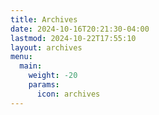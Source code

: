```yaml
---
title: Archives
date: 2024-10-16T20:21:30-04:00
lastmod: 2024-10-22T17:55:10
layout: archives
menu:
  main:
    weight: -20
    params:
      icon: archives
---
```

